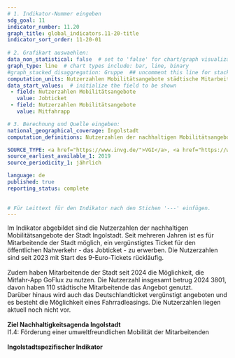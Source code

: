 ```yaml
---
# 1. Indikator-Nummer eingeben 
sdg_goal: 11 
indicator_number: 11.20
graph_title: global_indicators.11-20-title
indicator_sort_order: 11-20-01
 
# 2. Grafikart auswaehlen: 
data_non_statistical: false  # set to 'false' for chart/graph visualization 
graph_type: line  # chart types include: bar, line, binary 
#graph_stacked_disaggregation: Gruppe  ## uncomment this line for stacked bars. eplace 'Geschlecht' with the field of aggregation. 
computation_units: Nutzerzahlen Mobilitätsangebote städtische Mitarbeitende
data_start_values:  # initialize the field to be shown  
 - field: Nutzerzahlen Mobilitätsangebote 
   value: Jobticket 
 - field: Nutzerzahlen Mobilitätsangebote 
   value: Mitfahrapp

# 3. Berechnung und Quelle eingeben: 
national_geographical_coverage: Ingolstadt 
computation_definitions: Nutzerzahlen der nachhaltigen Mobilitätsangebote der Stadt bei städtischen Mitarbeitenden

SOURCE_TYPE: <a href="https://www.invg.de/">VGI</a>, <a href="https://www.ingolstadt.de/Service/Formulare-Adressen/Adressen/Personalrat-der-Stadt-Ingolstadt.php?object=tx,2789.1.1&ModID=9&FID=465.361.1&NavID=2789.804&La=1">Personalrat der Stadt Ingolstadt</a>  # data source  
source_earliest_available_1: 2019
source_periodicity_1: jährlich

language: de   
published: true 
reporting_status: complete
 
 
# Für Leittext für den Indikator nach den Stichen '---' einfügen. 
---
```

Im Indikator abgebildet sind die Nutzerzahlen der nachhaltigen Mobilitätsangebote der Stadt Ingolstadt. Seit mehreren Jahren ist es für Mitarbeitende der Stadt möglich, ein vergünstigtes Ticket für den öffentlichen 
Nahverkehr - das Jobticket - zu erwerben. Die Nutzerzahlen sind seit 2023 mit Start des 9-Euro-Tickets rückläufig.<br>
<br>
Zudem haben Mitarbeitende der Stadt seit 2024 die Möglichkeit, die Mitfahr-App GoFlux zu nutzen. Die Nutzerzahl insgesamt betrug 2024 3801, davon haben 110 städtische Mitarbeitende das Angebot genutzt.
<br>
Darüber hinaus wird auch das Deutschlandticket vergünstigt angeboten und es besteht die Möglichkeit eines Fahrradleasings. Die Nutzerzahlen liegen aktuell noch nicht vor.<br>
<br>
<b>Ziel Nachhaltigkeitsagenda Ingolstadt</b><br>
I1.4: Förderung einer umweltfreundlichen Mobilität der Mitarbeitenden<br>
<br>
<b>Ingolstadtspezifischer Indikator</b>
